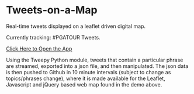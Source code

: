 # Tweets-on-a-Map
Real-time tweets displayed on a leaflet driven digital map. 

Currently tracking: #PGATOUR Tweets.

<a href="https://fitzpk.github.io/Tweets-on-a-Map/">Click Here to Open the App</a>

Using the Tweepy Python module, tweets that contain a particular phrase are streamed, exported into a json file, and then manipulated. The json data is then pushed to Github in 10 minute intervals (subject to change as topics/phrases change), where it is made available for the Leaflet, Javascript and jQuery based web map found in the demo above.
